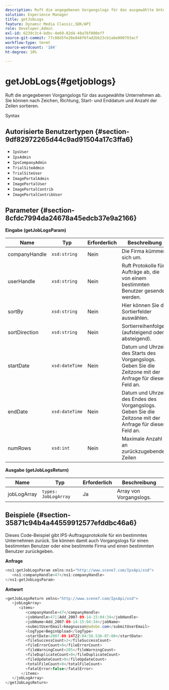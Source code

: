 ```yaml
---
description: Ruft die angegebenen Vorgangslogs für das ausgewählte Unternehmen ab. Sie können nach Zeichen, Richtung, Start- und Enddatum und Anzahl der Zeilen sortieren.
solution: Experience Manager
title: getJobLogs
feature: Dynamic Media Classic,SDK/API
role: Developer,Admin
exl-id: 6239c3c4-bdbc-4e69-82d4-48a76f080eff
source-git-commit: 77c88d5fe20e048f6fad2bb23cb1abe090793acf
workflow-type: tm+mt
source-wordcount: '184'
ht-degree: 10%

---
```


# getJobLogs{#getjoblogs}

Ruft die angegebenen Vorgangslogs für das ausgewählte Unternehmen ab. Sie können nach Zeichen, Richtung, Start- und Enddatum und Anzahl der Zeilen sortieren.

Syntax

## Autorisierte Benutzertypen {#section-9df82972265d44c9ad91504a17c3ffa6}

* `IpsUser`
* `IpsAdmin`
* `IpsCompanyAdmin`
* `TrialSiteAdmin`
* `TrialSiteUser`
* `ImagePortalAdmin`
* `ImagePortalUser`
* `ImagePortalContrib`
* `ImagePortalContribUser`

## Parameter {#section-8cfdc7994da24678a45edcb37e9a2166}

**Eingabe (getJobLogsParam)**

| Name | Typ | Erforderlich | Beschreibung |
|---|---|---|---|
| companyHandle | `xsd:string` | Nein | Die Firma kümmert sich um. |
| userHandle | `xsd:string` | Nein | Ruft Protokolle für Aufträge ab, die von einem bestimmten Benutzer gesendet werden. |
| sortBy | `xsd:string` | Nein | Hier können Sie die Sortierfelder auswählen. |
| sortDirection | `xsd:string` | Nein | Sortierreihenfolge (aufsteigend oder absteigend). |
| startDate | `xsd:dateTime` | Nein | Datum und Uhrzeit des Starts des Vorgangslogs. Geben Sie die Zeitzone mit der Anfrage für dieses Feld an. |
| endDate | `xsd:dateTime` | Nein | Datum und Uhrzeit des Endes des Vorgangslogs. Geben Sie die Zeitzone mit der Anfrage für dieses Feld an. |
| numRows | `xsd:int` | Nein | Maximale Anzahl an zurückzugebenden Zeilen |

**Ausgabe (getJobLogsReturn)**

| Name | Typ | Erforderlich | Beschreibung |
|---|---|---|---|
| jobLogArray | `types: JobLogArray` | Ja | Array von Vorgangslogs. |

## Beispiele {#section-35871c94b4a44559912577efddbc46a6}

Dieses Code-Beispiel gibt IPS-Auftragsprotokolle für ein bestimmtes Unternehmen zurück. Sie können damit auch Vorgangslogs für einen bestimmten Benutzer oder eine bestimmte Firma und einen bestimmten Benutzer zurückgeben.

**Anfrage**

```java
<ns1:getJobLogsParam xmlns:ns1="http://www.scene7.com/IpsApi/xsd">
   <ns1:companyHandle>47</ns1:companyHandle>
</ns1:getJobLogsParam>
```

**Antwort**

```java
<getJobLogsReturn xmlns="http://www.scene7.com/IpsApi/xsd">
   <jobLogArray>
      <items>
         <companyHandle>47</companyHandle>
         <jobHandle>47||Add_2007-09-14-15:04:34</jobHandle>
         <jobName>Add_2007-09-14-15:04:34</jobName>
         <submitUserEmail>kmagnusson@adobe.com</submitUserEmail>
         <logType>BeginUpload</logType>
         <startDate>2007-09-14T22:04:58.536-07:00</startDate>
         <fileSuccessCount>2</fileSuccessCount>
         <fileErrorCount>0</fileErrorCount>
         <fileWarningCount>205</fileWarningCount>
         <fileDuplicateCount>0</fileDuplicateCount>
         <fileUpdateCount>0</fileUpdateCount>
         <totalFileCount>0</totalFileCount>
         <fatalError>false</fatalError>
       </items>
   </jobLogArray>
</getJobLogsReturn>
```

